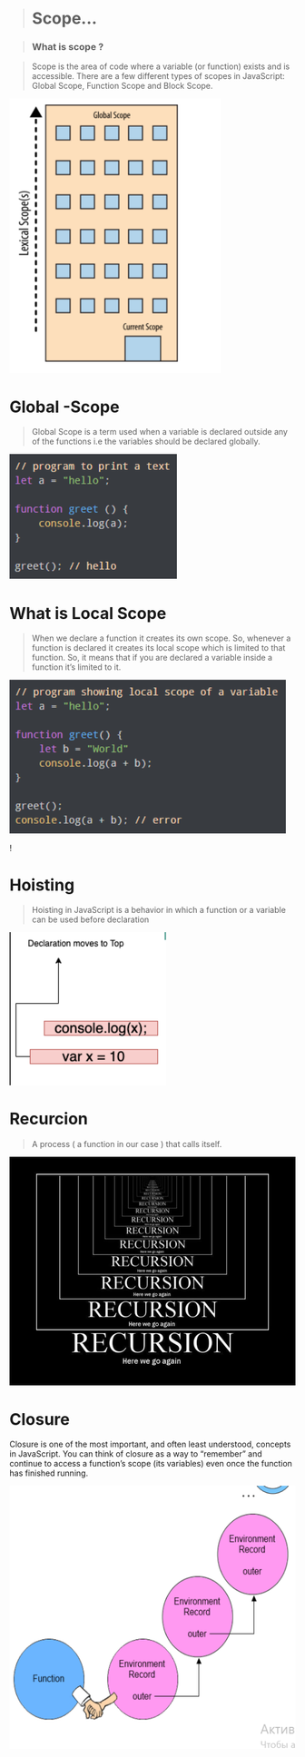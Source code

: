 > # Scope...

> ### What is scope ?

 >Scope is the area of code where a variable (or function) exists and is accessible. There are a few different types of scopes in JavaScript: Global Scope, Function Scope and Block Scope.

 ![](/Screenshot_1.png)

 # Global -Scope

 >Global Scope is a term used when a variable is declared outside any of the functions i.e the variables should be declared globally.

![](/Screenshot_2.png)

# What is Local Scope

>When we declare a function it creates its own scope. So, whenever a function is declared it creates its local scope which is limited to that function. So, it means that if you are declared a variable inside a function it’s limited to it.

![](/Screenshot_3.png)

!
# Hoisting 

>Hoisting in JavaScript is a behavior in which a function or a variable can be used before declaration

![](/Screenshot_5.png)

# Recurcion 

>A process ( a function in our case ) that calls itself.

![](/0_5xVdki2TFMeVMz-F.jpeg)

# Closure 

Closure is one of the most important, and often least understood, concepts in JavaScript. You can think of closure as a way to “remember” and continue to access a function’s scope (its variables) even once the function has finished running.

![](/Screenshot_6.png)